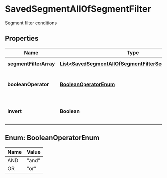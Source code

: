 

# SavedSegmentAllOfSegmentFilter

Segment filter conditions
## Properties

Name | Type | Description | Notes
------------ | ------------- | ------------- | -------------
**segmentFilterArray** | [**List&lt;SavedSegmentAllOfSegmentFilterSegmentFilterArray&gt;**](SavedSegmentAllOfSegmentFilterSegmentFilterArray.md) | Array of filters |  [optional]
**booleanOperator** | [**BooleanOperatorEnum**](#BooleanOperatorEnum) | Boolean operator for all segment conditions |  [optional]
**invert** | **Boolean** | If true inverts the search result |  [optional]



## Enum: BooleanOperatorEnum

Name | Value
---- | -----
AND | &quot;and&quot;
OR | &quot;or&quot;



